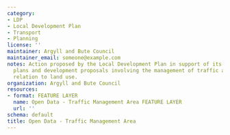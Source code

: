 ```yaml
---
category:
- LDP
- Local Development Plan
- Transport
- Planning
license: ''
maintainer: Argyll and Bute Council
maintainer_email: someone@example.com
notes: Action proposed by the Local Development Plan in support of its settlement
  plans and development proposals involving the management of traffic and access in
  relation to land use.
organization: Argyll and Bute Council
resources:
- format: FEATURE LAYER
  name: Open Data - Traffic Management Area FEATURE LAYER
  url: ''
schema: default
title: Open Data - Traffic Management Area
---
```

